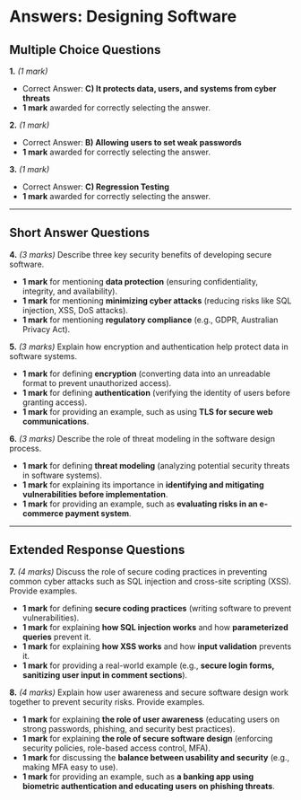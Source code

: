 # **Answers: Designing Software**

## **Multiple Choice Questions**

**1.** *(1 mark)*
- Correct Answer: **C) It protects data, users, and systems from cyber threats**
- **1 mark** awarded for correctly selecting the answer.

**2.** *(1 mark)*
- Correct Answer: **B) Allowing users to set weak passwords**
- **1 mark** awarded for correctly selecting the answer.

**3.** *(1 mark)*
- Correct Answer: **C) Regression Testing**
- **1 mark** awarded for correctly selecting the answer.

---

## **Short Answer Questions**

**4.** *(3 marks)* Describe three key security benefits of developing secure software.
- **1 mark** for mentioning **data protection** (ensuring confidentiality, integrity, and availability).
- **1 mark** for mentioning **minimizing cyber attacks** (reducing risks like SQL injection, XSS, DoS attacks).
- **1 mark** for mentioning **regulatory compliance** (e.g., GDPR, Australian Privacy Act).

**5.** *(3 marks)* Explain how encryption and authentication help protect data in software systems.
- **1 mark** for defining **encryption** (converting data into an unreadable format to prevent unauthorized access).
- **1 mark** for defining **authentication** (verifying the identity of users before granting access).
- **1 mark** for providing an example, such as using **TLS for secure web communications**.

**6.** *(3 marks)* Describe the role of threat modeling in the software design process.
- **1 mark** for defining **threat modeling** (analyzing potential security threats in software systems).
- **1 mark** for explaining its importance in **identifying and mitigating vulnerabilities before implementation**.
- **1 mark** for providing an example, such as **evaluating risks in an e-commerce payment system**.

---

## **Extended Response Questions**

**7.** *(4 marks)* Discuss the role of secure coding practices in preventing common cyber attacks such as SQL injection and cross-site scripting (XSS). Provide examples.
- **1 mark** for defining **secure coding practices** (writing software to prevent vulnerabilities).
- **1 mark** for explaining **how SQL injection works** and how **parameterized queries** prevent it.
- **1 mark** for explaining **how XSS works** and how **input validation** prevents it.
- **1 mark** for providing a real-world example (e.g., **secure login forms, sanitizing user input in comment sections**).

**8.** *(4 marks)* Explain how user awareness and secure software design work together to prevent security risks. Provide examples.
- **1 mark** for explaining **the role of user awareness** (educating users on strong passwords, phishing, and security best practices).
- **1 mark** for explaining **the role of secure software design** (enforcing security policies, role-based access control, MFA).
- **1 mark** for discussing the **balance between usability and security** (e.g., making MFA easy to use).
- **1 mark** for providing an example, such as **a banking app using biometric authentication and educating users on phishing threats**.